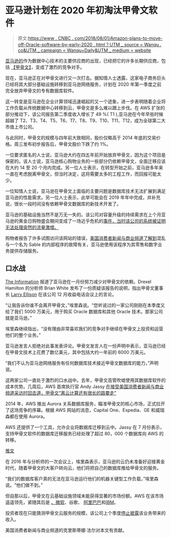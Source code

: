 # 亚马逊计划在 2020 年初淘汰甲骨文软件

> 原文:[https://www . CNBC . com/2018/08/01/Amazon-plans-to-move-off-Oracle-software-by-early-2020 . html？UTM _ source = Wanqu . co&UTM _ campaign = Wanqu+Daily&UTM _ medium = website](https://www.cnbc.com/2018/08/01/amazon-plans-to-move-off-oracle-software-by-early-2020.html?utm_source=wanqu.co&utm_campaign=Wanqu+Daily&utm_medium=website)

 [亚马逊的](/quotes/AMZN/)作为数据中心技术的主要供应商的出现，已经把它的许多长期供应商，包括 [【甲骨文】](/quotes/ORCL/)，变成了激烈的竞争对手。

现在，亚马逊正在对甲骨文进行又一次打击。据知情人士透露，这家电子商务巨头已经将其大部分基础设施转移到亚马逊网络服务，计划在 2020 年第一季度之前完全放弃甲骨文的专有数据库软件。

这一转变是亚马逊在企业计算领域迅速崛起的又一个迹象，进一步表明随着企业将工作负载从传统数据中心转移到云，甲骨文是多么难以跟上步伐。在 AWS 扩张的部分推动下，该公司报告第二季度收入增长了 49 %( T1 ),亚马逊在今年早些时候超越了 T2、T3、T4、T5、T6、T7、T8、T9、T10、T11、T12，成为全球第二大市值上市公司。

与此同时，甲骨文的规模与四年前大致相同，股价仅略高于 2014 年底的交易价格。周三发布初步报告后，甲骨文股价下跌了约 1%。

一位要求匿名的人士说，亚马逊大约在四五年前开始放弃甲骨文，因为这个项目是保密的。该人士说，亚马逊核心购物业务的一些部分仍依赖甲骨文，全面迁移应该在大约 14 至 20 个月内完成。另一位人士表示，在转型开始之前，亚马逊多年来一直在考虑脱离甲骨文，但当时决定，这将需要太多的工程工作，而回报可能太少。

一位知情人士说，亚马逊在甲骨文上面临的主要问题是数据库技术无法扩展到满足亚马逊的性能需求。另一位人士表示，此举可能会在 2019 年年中完成，并补充说，很长一段时间没有依赖甲骨文数据库的新技术开发了。

亚马逊的基础设施当然不是万无一失的。该公司对容量升级的持续需求在上个月亚马逊的黄金日购物盛会期间变成了一场近乎危机的[事件，当时该公司的系统被证明无法处理突然的流量激增。](https://www.cnbc.com/2018/07/16/amazon-suffers-glitches-in-opening-minutes-of-prime-day.html)

购物者报告了许多试图访问该网站的错误，[美国消费者新闻与商业频道了解到](https://carbon.cnbc.com/105340733)混乱与一个名为 Sable 的内部程序的故障有关，亚马逊使用该程序为其零售和数字业务提供存储服务。

## 口水战

[The Information](https://www.theinformation.com/articles/in-major-shift-amazon-salesforce-move-away-from-oracle) 报道了亚马逊在一月份努力减少对甲骨文的依赖。Drexel Hamilton 的分析师 Brian White 发布了一份质疑该报告的说明，指出甲骨文董事长 [Larry Ellison](https://www.cnbc.com/larry-ellison/) 在该公司 12 月收益电话会议上的言论。

“让我告诉你谁不会离开甲骨文，”埃里森说。“您听说过的一家公司刚刚在本季度又给了我们 5000 万美元，用于购买 Oracle 数据库和其他 Oracle 技术。那家公司就是亚马逊。”

埃里森继续指出，“没有理由非常喜欢我们的竞争对手继续在甲骨文上投资和运营他们的整个业务。”

亚马逊发言人拒绝对此事发表评论。甲骨文发言人在一份声明中表示，亚马逊已经在甲骨文技术上花费了数亿美元，其中包括大约一年前的 6000 万美元。

“我们不认为亚马逊网络服务有任何数据库技术接近甲骨文数据库的能力，”声明说。

这两家公司一直处于激烈的口水战中。去年，甲骨文高管吹嘘使用其数据库软件的成本优势。几周后，AWS 首席执行官 Andy Jassy [在接受美国消费者新闻与商业频道采访时回击道，甲骨文“离云计算还有很长的路要走”](https://www.cnbc.com/2017/11/29/aws-ceo-andy-jassy-takes-another-swipe-at-oracle-at-reinvent.html)

2014 年，AWS 推出 Aurora 关系数据库服务，瞄准甲骨文的核心市场，正式拉开了这场竞争的序幕。根据 AWS 网站的消息，Capital One、Expedia、GE 和威瑞森都在使用 Aurora。

AWS 还提供了一个工具，允许企业将数据库迁移到云中。Jassy 在 7 月份表示，支持甲骨文软件的数据库迁移服务已经处理了超过 80，000 个数据库向 AWS 的转移。

[推文](https://twitter.com/ajassy/status/1014986974317424641)

在 2016 年与分析师的一次会议上，埃里森表示，亚马逊的云仍未准备好迎接黄金时代，随着甲骨文的大客户转向云，他们将把自己的数据库推给甲骨文的服务。

“我们的数据库客户真的无法在亚马逊运行他们的机器关键型工作负载，”埃里森说。“他们做不到。”

但自那以后，甲骨文在云基础设施领域未能获得显著的市场份额。AWS 在该市场遥遥领先，紧随其后是 [、微软](/quotes/MSFT/)、谷歌、 [阿里巴巴](/quotes/undefined/)和[IBM](/quotes/IBM/)。

投资者现在只能猜测甲骨文云服务的规模，该公司上个季度[停止披露](https://www.cnbc.com/2018/06/19/oracle-earnings-q4-2018.html)该业务带来的收入。

美国消费者新闻与商业频道的克里斯蒂娜·法尔对本文有贡献。